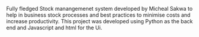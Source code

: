 Fully fledged Stock manangemenet system developed by Micheal Sakwa to help in business stock processes and best practices to minimise costs and increase productivity. This project was developed using Python as the back end and Javascript and html for the Ui.

